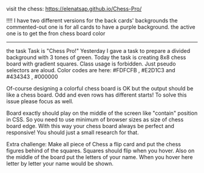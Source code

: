 visit the chess: https://elenatsap.github.io/Chess-Pro/

!!!! I have two different versions for the back cards' backgrounds
the commented-out one is for all cards to have a purple background.
the active one is to get the fron chess board color

---------------------------------------------------------------------------

the task
Task is "Chess Pro!"
Yesterday I gave a task to prepare a divided background with 3 tones of green.
Today the task is creating 8x8 chess board with gradient squares.
Class usage is forbidden. Just pseudo selectors are aloud.
Color codes are here: #FDFCFB
, #E2D1C3
and #434343
, #000000

Of-course designing a colorful chess board is OK but the output should be like a chess board.
Odd and even rows has different starts! To solve this issue please focus as well.

Board exactly should play on the middle of the screen like "contain" position in CSS. So you need to use minimum of browser sizes as size of chess board edge. With this way your chess board always be perfect and responsive!
You should just a small research for that.

Extra challenge:
Make all piece of Chess a flip card and put the chess figures behind of the squares. Squares should flip when you hover.
Also on the middle of the board put the letters of your name. When you hover here letter by letter your name would be shown.
